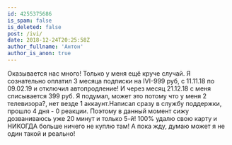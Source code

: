 ```yaml
---
id: 4255375686
is_spam: false
is_deleted: false
post: /ivi/
date: 2018-12-24T20:25:58Z
author_fullname: 'Антон'
author_is_anon: true
---
```


<p>Оказывается нас много! Только у меня ещё круче случай. Я сознательно оплатил 3 месяца подписки на IVI-999 руб, с 11.11.18 по 09.02.19 и отключил автопродление! И через месяц 21.12.18 с меня списывается 399 руб. Я подумал, может это потому что у меня 2 телевизора?, нет везде 1 аккаунт.Написал сразу в службу поддержки, прошло 4 дня - 0 реакции. Поэтому в данный момент сижу дозваниваюсь уже 20 минут и только 5-й! 100% удалю свою карту и НИКОГДА больше ничего не куплю там! А пока жду, думаю может я не один такой и реально!</p>
